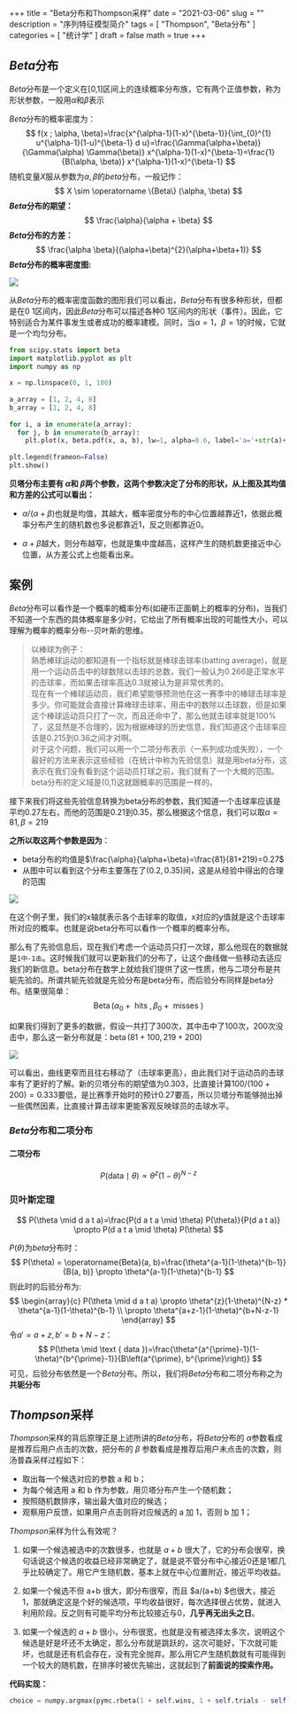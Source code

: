 +++
title = "Beta分布和Thompson采样"
date = "2021-03-06"
slug = ""
description = "序列特征模型简介"
tags = [
  "Thompson",
  "Beta分布"
]
categories = [
  "统计学"
]
draft = false
math = true
+++

## $Beta$分布
$Beta$分布是一个定义在[0,1]区间上的连续概率分布族，它有两个正值参数，称为形状参数，一般用$\alpha$和$\beta$表示

$Beta$分布的概率密度为：
$$
f(x ; \alpha, \beta)=\frac{x^{\alpha-1}(1-x)^{\beta-1}}{\int_{0}^{1} u^{\alpha-1}(1-u)^{\beta-1} d u}=\frac{\Gamma(\alpha+\beta)}{\Gamma(\alpha) \Gamma(\beta)} x^{\alpha-1}(1-x)^{\beta-1}=\frac{1}{B(\alpha, \beta)} x^{\alpha-1}(1-x)^{\beta-1}
$$
随机变量$X$服从参数为$\alpha, \beta$的$beta$分布，一般记作：
$$
X \sim \operatorname \{Beta\} (\alpha, \beta)
$$
**$Beta$分布的期望：**
$$
\frac{\alpha}{\alpha + \beta}
$$
**$Beta$分布的方差：**
$$
\frac{\alpha \beta}{(\alpha+\beta)^{2}(\alpha+\beta+1)}
$$
**$Beta$分布的概率密度图:**

![](https://markdown-1258220306.cos.ap-shenzhen-fsi.myqcloud.com/img/Beta1.png)

从$Beta$分布的概率密度函数的图形我们可以看出，$Beta$分布有很多种形状，但都是在$0~1$区间内，因此$Beta$分布可以描述各种$0~1$区间内的形状（事件）。因此，它特别适合为某件事发生或者成功的概率建模。同时，当$α=1，β=1$的时候，它就是一个均匀分布。

```python
from scipy.stats import beta  
import matplotlib.pyplot as plt  
import numpy as np  
  
x = np.linspace(0, 1, 100)  
  
a_array = [1, 2, 4, 8]  
b_array = [1, 2, 4, 8]  
  
for i, a in enumerate(a_array):  
  for j, b in enumerate(b_array):  
    plt.plot(x, beta.pdf(x, a, b), lw=1, alpha=0.6, label='a='+str(a)+',b='+str(b))  
  
plt.legend(frameon=False)  
plt.show()  
```


**贝塔分布主要有 $α$和 $β$两个参数，这两个参数决定了分布的形状，从上图及其均值和方差的公式可以看出：**

- $α/(α+β)$也就是均值，其越大，概率密度分布的中心位置越靠近1，依据此概率分布产生的随机数也多说都靠近1，反之则都靠近0。

- $α+β$越大，则分布越窄，也就是集中度越高，这样产生的随机数更接近中心位置，从方差公式上也能看出来。

## 案例

$Beta$分布可以看作是一个概率的概率分布(如硬币正面朝上的概率的分布)，当我们不知道一个东西的具体概率是多少时，它给出了所有概率出现的可能性大小，可以理解为概率的概率分布--贝叶斯的思维。

> 以棒球为例子：\
> 熟悉棒球运动的都知道有一个指标就是棒球击球率(batting average)，就是用一个运动员击中的球数除以击球的总数，我们一般认为0.266是正常水平的击球率，而如果击球率高达0.3就被认为是非常优秀的。\
> 现在有一个棒球运动员，我们希望能够预测他在这一赛季中的棒球击球率是多少。你可能就会直接计算棒球击球率，用击中的数除以击球数，但是如果这个棒球运动员只打了一次，而且还命中了，那么他就击球率就是100%了，这显然是不合理的，因为根据棒球的历史信息，我们知道这个击球率应该是0.215到0.36之间才对啊。\
> 对于这个问题，我们可以用一个二项分布表示（一系列成功或失败），一个最好的方法来表示这些经验（在统计中称为先验信息）就是用beta分布，这表示在我们没有看到这个运动员打球之前，我们就有了一个大概的范围。beta分布的定义域是(0,1)这就跟概率的范围是一样的。

接下来我们将这些先验信息转换为beta分布的参数，我们知道一个击球率应该是平均0.27左右，而他的范围是0.21到0.35，那么根据这个信息，我们可以取$α=81,β=219$


**之所以取这两个参数是因为**：

- beta分布的均值是$\frac{\alpha}{\alpha+\beta}=\frac{81}{81+219}=0.27$
- 从图中可以看到这个分布主要落在了$(0.2,0.35)$间，这是从经验中得出的合理的范围

![](https://markdown-1258220306.cos.ap-shenzhen-fsi.myqcloud.com/img/beta2.png)

在这个例子里，我们的x轴就表示各个击球率的取值，x对应的y值就是这个击球率所对应的概率。也就是说beta分布可以看作一个概率的概率分布。

那么有了先验信息后，现在我们考虑一个运动员只打一次球，那么他现在的数据就是`1中-1击`。这时候我们就可以更新我们的分布了，让这个曲线做一些移动去适应我们的新信息。beta分布在数学上就给我们提供了这一性质，他与二项分布是共轭先验的。所谓共轭先验就是先验分布是beta分布，而后验分布同样是beta分布。结果很简单：
$$
\operatorname{Beta}\left(\alpha_{0}+\text { hits }, \beta_{0}+\text { misses }\right)
$$


如果我们得到了更多的数据，假设一共打了300次，其中击中了100次，200次没击中，那么这一新分布就是：$\operatorname{beta}(81+100,219+200)$

![](https://markdown-1258220306.cos.ap-shenzhen-fsi.myqcloud.com/img/Beta3.png)

可以看出，曲线更窄而且往右移动了（击球率更高），由此我们对于运动员的击球率有了更好的了解。新的贝塔分布的期望值为0.303，比直接计算$100/(100+200)=0.333$要低，是比赛季开始时的预计0.27要高，所以贝塔分布能够抛出掉一些偶然因素，比直接计算击球率更能客观反映球员的击球水平。

### $Beta$分布和二项分布

#### 二项分布

$$
P(\text {data} \mid \theta) \propto \theta^{z}(1-\theta)^{N-z}
$$

### 贝叶斯定理

$$
P(\theta \mid d a t a)=\frac{P(d a t a \mid \theta) P(\theta)}{P(d a t a)} \propto P(d a t a \mid \theta) P(\theta)
$$

$P(\theta)$为$beta$分布时：
$$
P(\theta) = \operatorname{Beta}(a, b)=\frac{\theta^{a-1}(1-\theta)^{b-1}}{B(a, b)} \propto \theta^{a-1}(1-\theta)^{b-1}
$$
则此时的后验分布为:
$$
\begin{array}{c}
P(\theta \mid d a t a) \propto \theta^{z}(1-\theta)^{N-z} * \theta^{a-1}(1-\theta)^{b-1} \\
\propto \theta^{a+z-1}(1-\theta)^{b+N-z-1}
\end{array}
$$
令$a′=a+z,b′=b+N−z$：
$$
P(\theta \mid \text { data })=\frac{\theta^{a^{\prime}-1}(1-\theta)^{b^{\prime}-1}}{B\left(a^{\prime}, b^{\prime}\right)}
$$
可见，后验分布依然是一个$Beta$分布。所以，我们将$Beta$分布和二项分布称之为**共轭分布**

## $Thompson$采样

 $Thompson$采样的背后原理正是上述所讲的$Beta$分布，将$Beta$分布的 $\alpha$参数看成是推荐后用户点击的次数，把分布的 $\beta$ 参数看成是推荐后用户未点击的次数，则汤普森采样过程如下：

- 取出每一个候选对应的参数 a 和 b；
- 为每个候选用 a 和 b 作为参数，用贝塔分布产生一个随机数；
- 按照随机数排序，输出最大值对应的候选；
- 观察用户反馈，如果用户点击则将对应候选的 a 加 1，否则 b 加 1；

$Thompson$采样为什么有效呢？

1. 如果一个候选被选中的次数很多，也就是 $a+b$ 很大了，它的分布会很窄，换句话说这个候选的收益已经非常确定了，就是说不管分布中心接近0还是1都几乎比较确定了。用它产生随机数，基本上就在中心位置附近，接近平均收益。

2. 如果一个候选不但 a+b 很大，即分布很窄，而且 $a/(a+b) $也很大，接近 1，那就确定这是个好的候选项，平均收益很好，每次选择很占优势，就进入利用阶段。反之则有可能平均分布比较接近与0，**几乎再无出头之日**。

3. 如果一个候选的 $a+b$ 很小，分布很宽，也就是没有被选择太多次，说明这个候选是好是坏还不太确定，那么分布就是跳跃的，这次可能好，下次就可能坏，也就是还有机会存在，没有完全抛弃。那么用它产生随机数就有可能得到一个较大的随机数，在排序时被优先输出，这就起到了**前面说的探索作用。**

**代码实现：**

```python
choice = numpy.argmax(pymc.rbeta(1 + self.wins, 1 + self.trials - self.wins))
```

